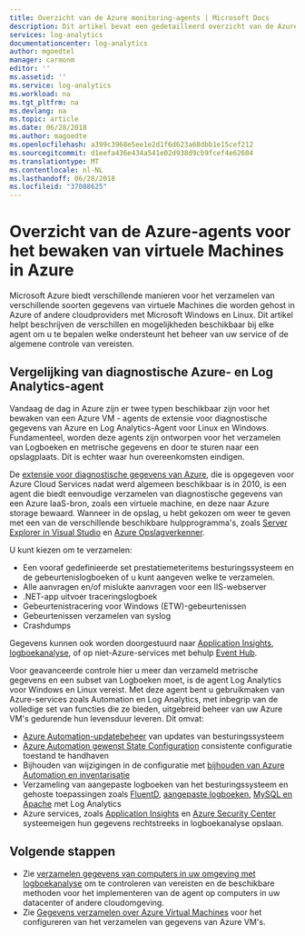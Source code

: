 ```yaml
---
title: Overzicht van de Azure monitoring-agents | Microsoft Docs
description: Dit artikel bevat een gedetailleerd overzicht van de Azure-agents beschikbaar die ondersteuning bieden voor Azure Virtual machines bewaken.
services: log-analytics
documentationcenter: log-analytics
author: mgoedtel
manager: carmonm
editor: ''
ms.assetid: ''
ms.service: log-analytics
ms.workload: na
ms.tgt_pltfrm: na
ms.devlang: na
ms.topic: article
ms.date: 06/28/2018
ms.author: magoedte
ms.openlocfilehash: a399c3968e5ee1e2d1f6d623a68dbb1e15cef212
ms.sourcegitcommit: d1eefa436e434a541e02d938d9cb9fcef4e62604
ms.translationtype: MT
ms.contentlocale: nl-NL
ms.lasthandoff: 06/28/2018
ms.locfileid: "37088625"
---
```

# <a name="overview-of-the-azure-agents-to-monitor-azure-virtual-machines"></a>Overzicht van de Azure-agents voor het bewaken van virtuele Machines in Azure
Microsoft Azure biedt verschillende manieren voor het verzamelen van verschillende soorten gegevens van virtuele Machines die worden gehost in Azure of andere cloudproviders met Microsoft Windows en Linux.  Dit artikel helpt beschrijven de verschillen en mogelijkheden beschikbaar bij elke agent om u te bepalen welke ondersteunt het beheer van uw service of de algemene controle van vereisten.  

## <a name="comparing-azure-diagnostic-and-log-analytics-agent"></a>Vergelijking van diagnostische Azure- en Log Analytics-agent
Vandaag de dag in Azure zijn er twee typen beschikbaar zijn voor het bewaken van een Azure VM - agents de extensie voor diagnostische gegevens van Azure en Log Analytics-Agent voor Linux en Windows.  Fundamenteel, worden deze agents zijn ontworpen voor het verzamelen van Logboeken en metrische gegevens en door te sturen naar een opslagplaats. Dit is echter waar hun overeenkomsten eindigen.  

De [extensie voor diagnostische gegevens van Azure](../monitoring-and-diagnostics/azure-diagnostics.md), die is opgegeven voor Azure Cloud Services nadat werd algemeen beschikbaar is in 2010, is een agent die biedt eenvoudige verzamelen van diagnostische gegevens van een Azure IaaS-bron, zoals een virtuele machine, en deze naar Azure storage bewaard.  Wanneer in de opslag, u hebt gekozen om weer te geven met een van de verschillende beschikbare hulpprogramma's, zoals [Server Explorer in Visual Studio](../vs-azure-tools-storage-resources-server-explorer-browse-manage.md) en [Azure Opslagverkenner](../vs-azure-tools-storage-manage-with-storage-explorer.md).

U kunt kiezen om te verzamelen:

* Een vooraf gedefinieerde set prestatiemeteritems besturingssysteem en de gebeurtenislogboeken of u kunt aangeven welke te verzamelen. 
* Alle aanvragen en/of mislukte aanvragen voor een IIS-webserver
* .NET-app uitvoer traceringslogboek
* Gebeurtenistracering voor Windows (ETW)-gebeurtenissen 
* Gebeurtenissen verzamelen van syslog  
* Crashdumps 

Gegevens kunnen ook worden doorgestuurd naar [Application Insights](../application-insights/app-insights-cloudservices.md), [logboekanalyse](../log-analytics/log-analytics-overview.md), of op niet-Azure-services met behulp [Event Hub](../event-hubs/event-hubs-what-is-event-hubs.md). 

Voor geavanceerde controle hier u meer dan verzameld metrische gegevens en een subset van Logboeken moet, is de agent Log Analytics voor Windows en Linux vereist.  Met deze agent bent u gebruikmaken van Azure-services zoals Automation en Log Analytics, met inbegrip van de volledige set van functies die ze bieden, uitgebreid beheer van uw Azure VM's gedurende hun levensduur leveren. Dit omvat:

* [Azure Automation-updatebeheer](../automation/automation-update-management.md) van updates van besturingssysteem
* [Azure Automation gewenst State Configuration](../automation/automation-dsc-overview.md) consistente configuratie toestand te handhaven
* Bijhouden van wijzigingen in de configuratie met [bijhouden van Azure Automation en inventarisatie](../automation/automation-change-tracking.md)
* Verzameling van aangepaste logboeken van het besturingssysteem en gehoste toepassingen zoals [FluentD](../log-analytics/log-analytics-data-sources-json.md), [aangepaste logboeken](../log-analytics/log-analytics-data-sources-custom-logs.md), [MySQL en Apache](../log-analytics/log-analytics-data-sources-linux-applications.md) met Log Analytics
* Azure services, zoals [Application Insights](https://docs.microsoft.com/azure/application-insights/) en [Azure Security Center](https://docs.microsoft.com/azure/security-center/) systeemeigen hun gegevens rechtstreeks in logboekanalyse opslaan.  

## <a name="next-steps"></a>Volgende stappen

- Zie [verzamelen gegevens van computers in uw omgeving met logboekanalyse](../log-analytics/log-analytics-concept-hybrid.md) om te controleren van vereisten en de beschikbare methoden voor het implementeren van de agent op computers in uw datacenter of andere cloudomgeving.
- Zie [Gegevens verzamelen over Azure Virtual Machines](../log-analytics/log-analytics-quick-collect-azurevm.md) voor het configureren van het verzamelen van gegevens van Azure VM's. 